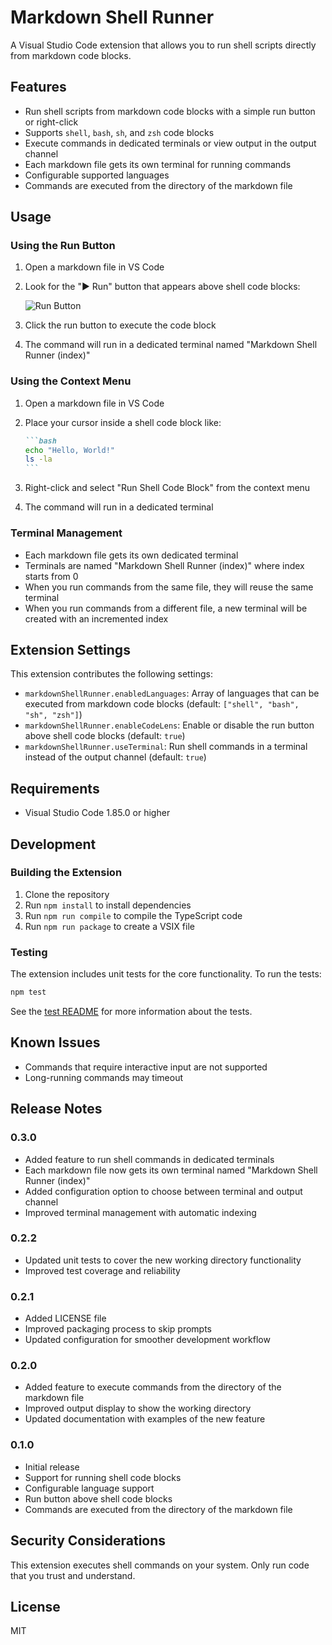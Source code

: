 # Markdown Shell Runner

A Visual Studio Code extension that allows you to run shell scripts directly from markdown code blocks.

## Features

- Run shell scripts from markdown code blocks with a simple run button or right-click
- Supports `shell`, `bash`, `sh`, and `zsh` code blocks
- Execute commands in dedicated terminals or view output in the output channel
- Each markdown file gets its own terminal for running commands
- Configurable supported languages
- Commands are executed from the directory of the markdown file

## Usage

### Using the Run Button

1. Open a markdown file in VS Code
2. Look for the "▶ Run" button that appears above shell code blocks:

   ![Run Button](images/run-button.png)

3. Click the run button to execute the code block
4. The command will run in a dedicated terminal named "Markdown Shell Runner (index)"

### Using the Context Menu

1. Open a markdown file in VS Code
2. Place your cursor inside a shell code block like:

   ````markdown
   ```bash
   echo "Hello, World!"
   ls -la
   ```
   ````

3. Right-click and select "Run Shell Code Block" from the context menu
4. The command will run in a dedicated terminal

### Terminal Management

- Each markdown file gets its own dedicated terminal
- Terminals are named "Markdown Shell Runner (index)" where index starts from 0
- When you run commands from the same file, they will reuse the same terminal
- When you run commands from a different file, a new terminal will be created with an incremented index

## Extension Settings

This extension contributes the following settings:

* `markdownShellRunner.enabledLanguages`: Array of languages that can be executed from markdown code blocks (default: `["shell", "bash", "sh", "zsh"]`)
* `markdownShellRunner.enableCodeLens`: Enable or disable the run button above shell code blocks (default: `true`)
* `markdownShellRunner.useTerminal`: Run shell commands in a terminal instead of the output channel (default: `true`)

## Requirements

- Visual Studio Code 1.85.0 or higher

## Development

### Building the Extension

1. Clone the repository
2. Run `npm install` to install dependencies
3. Run `npm run compile` to compile the TypeScript code
4. Run `npm run package` to create a VSIX file

### Testing

The extension includes unit tests for the core functionality. To run the tests:

```bash
npm test
```

See the [test README](src/test/README.md) for more information about the tests.

## Known Issues

- Commands that require interactive input are not supported
- Long-running commands may timeout

## Release Notes

### 0.3.0

- Added feature to run shell commands in dedicated terminals
- Each markdown file now gets its own terminal named "Markdown Shell Runner (index)"
- Added configuration option to choose between terminal and output channel
- Improved terminal management with automatic indexing

### 0.2.2

- Updated unit tests to cover the new working directory functionality
- Improved test coverage and reliability

### 0.2.1

- Added LICENSE file
- Improved packaging process to skip prompts
- Updated configuration for smoother development workflow

### 0.2.0

- Added feature to execute commands from the directory of the markdown file
- Improved output display to show the working directory
- Updated documentation with examples of the new feature

### 0.1.0

- Initial release
- Support for running shell code blocks
- Configurable language support
- Run button above shell code blocks
- Commands are executed from the directory of the markdown file

## Security Considerations

This extension executes shell commands on your system. Only run code that you trust and understand.

## License

MIT
